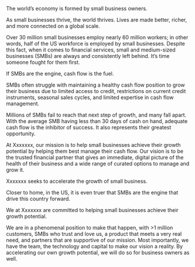 The world’s economy is formed by small business owners.

As small businesses thrive, the world thrives. Lives are made better, richer, and more connected on a global scale.

Over 30 million small businesses employ nearly 60 million workers; in other words, half of the US workforce is employed by small businesses. Despite this fact, when it comes to financial services, small and medium-sized businesses (SMBs) are always and consistently left behind. It’s time someone fought for them first.

If SMBs are the engine, cash flow is the fuel.

SMBs often struggle with maintaining a healthy cash flow position to grow their business due to limited access to credit, restrictions on current credit instruments, seasonal sales cycles, and limited expertise in cash flow management.

Millions of SMBs fail to reach that next step of growth, and many fall apart. With the average SMB having less than 30 days of cash on hand, adequate cash flow is the inhibitor of success. It also represents their greatest opportunity.

At Xxxxxxx, our mission is to help small businesses achieve their growth potential by helping them best manage their cash flow. Our vision is to be the trusted financial partner that gives an immediate, digital picture of the health of their business and a wide range of curated options to manage and grow it.

Xxxxxxx seeks to accelerate the growth of small business. 

Closer to home, in the US, it is even truer that SMBs are the engine that drive this country forward. 

We at Xxxxxxx are committed to helping small businesses achieve their growth potential. 

We are in a phenomenal position to make that happen, with >1 million customers, SMBs who trust and love us, a product that meets a very real need, and partners that are supportive of our mission. Most importantly, we have the team, the technology and capital to make our vision a reality. By accelerating our own growth potential, we will do so for business owners as well. 